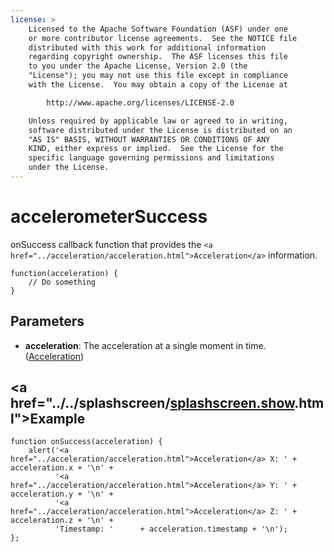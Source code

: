 ```yaml
---
license: >
    Licensed to the Apache Software Foundation (ASF) under one
    or more contributor license agreements.  See the NOTICE file
    distributed with this work for additional information
    regarding copyright ownership.  The ASF licenses this file
    to you under the Apache License, Version 2.0 (the
    "License"); you may not use this file except in compliance
    with the License.  You may obtain a copy of the License at

        http://www.apache.org/licenses/LICENSE-2.0

    Unless required by applicable law or agreed to in writing,
    software distributed under the License is distributed on an
    "AS IS" BASIS, WITHOUT WARRANTIES OR CONDITIONS OF ANY
    KIND, either express or implied.  See the License for the
    specific language governing permissions and limitations
    under the License.
---
```


# accelerometerSuccess

onSuccess callback function that provides the `<a href="../acceleration/acceleration.html">Acceleration</a>` information.

    function(acceleration) {
        // Do something
    }

## Parameters

- __acceleration__: The acceleration at a single moment in time. (<a href="../acceleration/acceleration.html">Acceleration</a>)

## <a href="../../splashscreen/<a href="../../splashscreen/splashscreen.show.html">splashscreen.show</a>.html">Example</a>

    function onSuccess(acceleration) {
        alert('<a href="../acceleration/acceleration.html">Acceleration</a> X: ' + acceleration.x + '\n' +
              '<a href="../acceleration/acceleration.html">Acceleration</a> Y: ' + acceleration.y + '\n' +
              '<a href="../acceleration/acceleration.html">Acceleration</a> Z: ' + acceleration.z + '\n' +
              'Timestamp: '      + acceleration.timestamp + '\n');
    };
